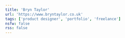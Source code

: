 ```yaml
---
title: 'Bryn Taylor'
url: 'https://www.bryntaylor.co.uk'
tags: ['product designer', 'portfolio', 'freelance']
nsfw: false
rss: false
---
```

